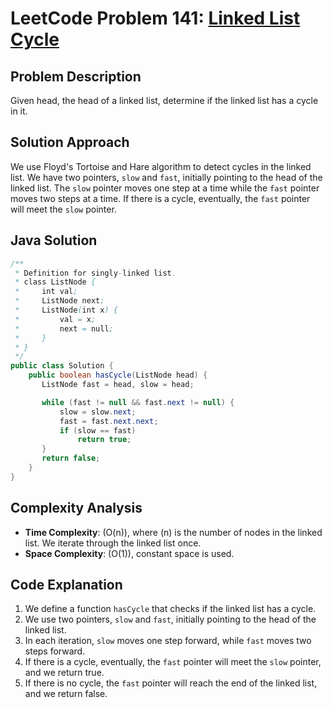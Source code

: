 # LeetCode Problem 141: [Linked List Cycle](https://leetcode.com/problems/linked-list-cycle/)

## Problem Description

Given head, the head of a linked list, determine if the linked list has a cycle in it.

## Solution Approach

We use Floyd's Tortoise and Hare algorithm to detect cycles in the linked list. We have two pointers, `slow` and `fast`, initially pointing to the head of the linked list. The `slow` pointer moves one step at a time while the `fast` pointer moves two steps at a time. If there is a cycle, eventually, the `fast` pointer will meet the `slow` pointer.

## Java Solution

```java
/**
 * Definition for singly-linked list.
 * class ListNode {
 *     int val;
 *     ListNode next;
 *     ListNode(int x) {
 *         val = x;
 *         next = null;
 *     }
 * }
 */
public class Solution {
    public boolean hasCycle(ListNode head) {
       ListNode fast = head, slow = head;

       while (fast != null && fast.next != null) {
           slow = slow.next;
           fast = fast.next.next;
           if (slow == fast)
               return true;
       }
       return false;
    }
}
```

## Complexity Analysis

- **Time Complexity**: \(O(n)\), where \(n\) is the number of nodes in the linked list. We iterate through the linked list once.
- **Space Complexity**: \(O(1)\), constant space is used.

## Code Explanation

1. We define a function `hasCycle` that checks if the linked list has a cycle.
2. We use two pointers, `slow` and `fast`, initially pointing to the head of the linked list.
3. In each iteration, `slow` moves one step forward, while `fast` moves two steps forward.
4. If there is a cycle, eventually, the `fast` pointer will meet the `slow` pointer, and we return true.
5. If there is no cycle, the `fast` pointer will reach the end of the linked list, and we return false.
